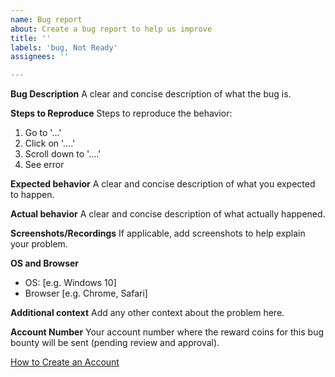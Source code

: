 ```yaml
---
name: Bug report
about: Create a bug report to help us improve
title: ''
labels: 'bug, Not Ready'
assignees: ''

---
```


**Bug Description**
A clear and concise description of what the bug is.

**Steps to Reproduce**
Steps to reproduce the behavior:
1. Go to '...'
2. Click on '....'
3. Scroll down to '....'
4. See error

**Expected behavior**
A clear and concise description of what you expected to happen.

**Actual behavior**
A clear and concise description of what actually happened.

**Screenshots/Recordings**
If applicable, add screenshots to help explain your problem.

**OS and Browser**
 - OS: [e.g. Windows 10]
 - Browser [e.g. Chrome, Safari]

**Additional context**
Add any other context about the problem here.

**Account Number**
Your account number where the reward coins for this bug bounty will be sent (pending review and approval).

[How to Create an Account](https://thenewboston.com/account-manager/create-an-account)
